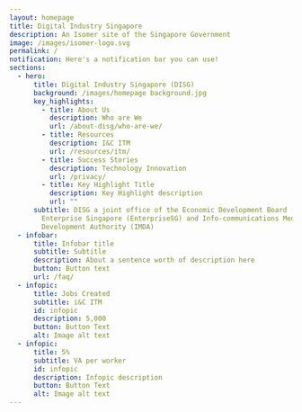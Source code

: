 ```yaml
---
layout: homepage
title: Digital Industry Singapore
description: An Isomer site of the Singapore Government
image: /images/isomer-logo.svg
permalink: /
notification: Here's a notification bar you can use!
sections:
  - hero:
      title: Digital Industry Singapore (DISG)
      background: /images/homepage background.jpg
      key_highlights:
        - title: About Us
          description: Who are We
          url: /about-disg/who-are-we/
        - title: Resources
          description: I&C ITM
          url: /resources/itm/
        - title: Success Stories
          description: Technology Innovation
          url: /privacy/
        - title: Key Highlight Title
          description: Key Highlight description
          url: ""
      subtitle: DISG a joint office of the Economic Development Board (EDB),
        Enterprise Singapore (EnterpriseSG) and Info-communications Media
        Development Authority (IMDA)
  - infobar:
      title: Infobar title
      subtitle: Subtitle
      description: About a sentence worth of description here
      button: Button text
      url: /faq/
  - infopic:
      title: Jobs Created
      subtitle: i&C ITM
      id: infopic
      description: 5,000
      button: Button Text
      alt: Image alt text
  - infopic:
      title: 5%
      subtitle: VA per worker
      id: infopic
      description: Infopic description
      button: Button Text
      alt: Image alt text
---
```

